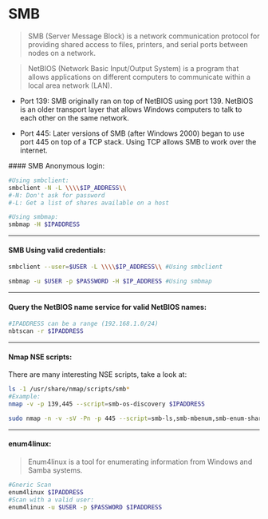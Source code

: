 # SMB

> SMB (Server Message Block) is a network communication protocol for providing shared access to files, printers, and serial ports between nodes on a network.

> NetBIOS (Network Basic Input/Output System) is a program that allows applications on different computers to communicate within a local area network (LAN).


* Port 139: SMB originally ran on top of NetBIOS using port 139. NetBIOS is an older transport layer that allows Windows computers to talk to each other on the same network.

* Port 445: Later versions of SMB (after Windows 2000) began to use port 445 on top of a TCP stack. Using TCP allows SMB to work over the internet.

#### SMB Anonymous login:
```bash
#Using smbclient:
smbclient -N -L \\\\$IP_ADDRESS\\
#-N: Don't ask for password
#-L: Get a list of shares available on a host

#Using smbmap:
smbmap -H $IPADDRESS
```
_____
#### SMB Using valid credentials:
```bash
smbclient --user=$USER -L \\\\$IP_ADDRESS\\ #Using smbclient

smbmap -u $USER -p $PASSWORD -H $IP_ADDRESS #Using smbmap
```
_____
#### Query the NetBIOS name service for valid NetBIOS names:
```bash
#IPADDRESS can be a range (192.168.1.0/24)
nbtscan -r $IPADDRESS
```
_____
#### Nmap NSE scripts:

There are many interesting NSE scripts, take a look at:
```bash
ls -1 /usr/share/nmap/scripts/smb*
#Example:
nmap -v -p 139,445 --script=smb-os-discovery $IPADDRESS

sudo nmap -n -v -sV -Pn -p 445 --script=smb-ls,smb-mbenum,smb-enum-shares,smb-enum-users,smb-os-discovery,smb-security-mode,smb-vuln* $IPADDRESS
```
_____
#### enum4linux:

> Enum4linux is a tool for enumerating information from Windows and Samba systems.

```bash
#Gneric Scan
enum4linux $IPADDRESS
#Scan with a valid user:
enum4linux -u $USER -p $PASSWORD $IPADDRESS
```
